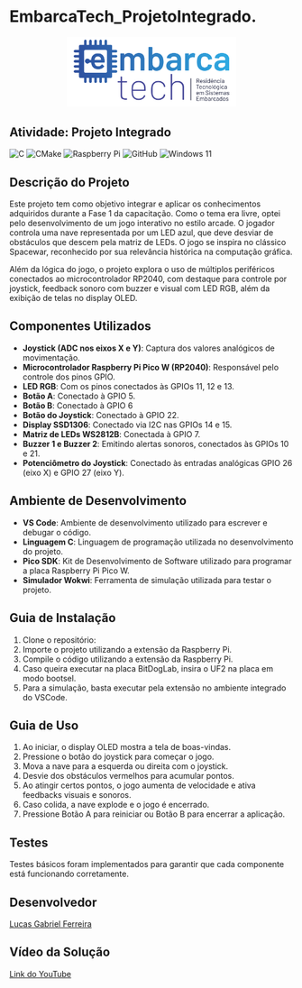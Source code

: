 # EmbarcaTech_ProjetoIntegrado.
<p align="center">
  <img src="Group 658.png" alt="EmbarcaTech" width="300">
</p>

## Atividade: Projeto Integrado

![C](https://img.shields.io/badge/c-%2300599C.svg?style=for-the-badge&logo=c&logoColor=white)
![CMake](https://img.shields.io/badge/CMake-%23008FBA.svg?style=for-the-badge&logo=cmake&logoColor=white)
![Raspberry Pi](https://img.shields.io/badge/-Raspberry_Pi-C51A4A?style=for-the-badge&logo=Raspberry-Pi)
![GitHub](https://img.shields.io/badge/github-%23121011.svg?style=for-the-badge&logo=github&logoColor=white)
![Windows 11](https://img.shields.io/badge/Windows%2011-%230079d5.svg?style=for-the-badge&logo=Windows%2011&logoColor=white)

## Descrição do Projeto

Este projeto tem como objetivo integrar e aplicar os conhecimentos adquiridos durante a Fase 1 da capacitação. Como o tema era livre, optei pelo desenvolvimento de um jogo interativo no estilo arcade. O jogador controla uma nave representada por um LED azul, que deve desviar de obstáculos que descem pela matriz de LEDs. O jogo se inspira no clássico Spacewar, reconhecido por sua relevância histórica na computação gráfica.

Além da lógica do jogo, o projeto explora o uso de múltiplos periféricos conectados ao microcontrolador RP2040, com destaque para controle por joystick, feedback sonoro com buzzer e visual com LED RGB, além da exibição de telas no display OLED.

## Componentes Utilizados

- **Joystick (ADC nos eixos X e Y)**: Captura dos valores analógicos de movimentação.
- **Microcontrolador Raspberry Pi Pico W (RP2040)**: Responsável pelo controle dos pinos GPIO.
- **LED RGB**: Com os pinos conectados às GPIOs 11, 12 e 13.
- **Botão A**: Conectado à GPIO 5.
- **Botão B**: Conectado à GPIO 6
- **Botão do Joystick**: Conectado à GPIO 22.
- **Display SSD1306**: Conectado via I2C nas GPIOs 14 e 15.
- **Matriz de LEDs WS2812B**: Conectada à GPIO 7.
- **Buzzer 1 e Buzzer 2**: Emitindo alertas sonoros, conectados às GPIOs 10 e 21.
- **Potenciômetro do Joystick**: Conectado às entradas analógicas GPIO 26 (eixo X) e GPIO 27 (eixo Y).

## Ambiente de Desenvolvimento

- **VS Code**: Ambiente de desenvolvimento utilizado para escrever e debugar o código.
- **Linguagem C**: Linguagem de programação utilizada no desenvolvimento do projeto.
- **Pico SDK**: Kit de Desenvolvimento de Software utilizado para programar a placa Raspberry Pi Pico W.
- **Simulador Wokwi**: Ferramenta de simulação utilizada para testar o projeto.

## Guia de Instalação

1. Clone o repositório:
2. Importe o projeto utilizando a extensão da Raspberry Pi.
3. Compile o código utilizando a extensão da Raspberry Pi.
4. Caso queira executar na placa BitDogLab, insira o UF2 na placa em modo bootsel.
5. Para a simulação, basta executar pela extensão no ambiente integrado do VSCode.

## Guia de Uso

1. Ao iniciar, o display OLED mostra a tela de boas-vindas.
2. Pressione o botão do joystick para começar o jogo.
3. Mova a nave para a esquerda ou direita com o joystick.
4. Desvie dos obstáculos vermelhos para acumular pontos.
5. Ao atingir certos pontos, o jogo aumenta de velocidade e ativa feedbacks visuais e sonoros.
6. Caso colida, a nave explode e o jogo é encerrado.
7. Pressione Botão A para reiniciar ou Botão B para encerrar a aplicação.

## Testes

Testes básicos foram implementados para garantir que cada componente está funcionando corretamente. 

## Desenvolvedor

[Lucas Gabriel Ferreira](https://github.com/usuario-lider)

## Vídeo da Solução

[Link do YouTube](https://www.youtube.com/watch?v=Yg7zrFLfNIc)


